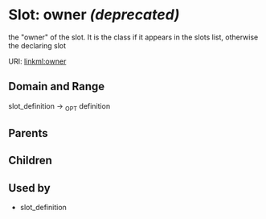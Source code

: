 
# Slot: owner _(deprecated)_


the "owner" of the slot. It is the class if it appears in the slots list, otherwise the declaring slot

URI: [linkml:owner](https://w3id.org/linkml/owner)


## Domain and Range

slot_definition ->  <sub>OPT</sub>
 definition

## Parents


## Children


## Used by

 * slot_definition
